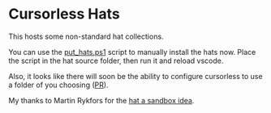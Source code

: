 # Cursorless Hats

This hosts some non-standard hat collections.

You can use the [put_hats.ps1](put_hats.ps1) script to manually install the hats now.
Place the script in the hat source folder, then run it and reload vscode.

Also, it looks like there will soon be the ability to configure cursorless to use a folder of you choosing ([PR](https://github.com/cursorless-dev/cursorless/pull/1853)).

My thanks to Martin Rykfors for the [hat a sandbox idea](https://github.com/MartinRykfors/cursorless_hat_sandbox/blob/master/preview.md).
